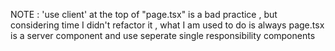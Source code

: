 
NOTE : 'use client' at the top of "page.tsx" is a bad practice , but considering time I didn't refactor it , what I am used to do is always page.tsx is a server component 
and use seperate single responsibility components
